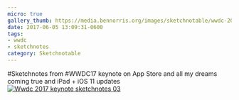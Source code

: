 ```yaml
---
micro: true
gallery_thumb: https://media.bennorris.org/images/sketchnotable/wwdc-2017/wwdc-2017-keynote-sketchnotes-03.jpg
date: 2017-06-05 13:09:31-0600
tags:
- wwdc
- sketchnotes
category: Sketchnotable
---
```


#Sketchnotes from #WWDC17 keynote on App Store and all my dreams coming true and iPad + iOS 11 updates [![Wwdc 2017 keynote sketchnotes 03](https://media.bennorris.org/images/sketchnotable/wwdc-2017/wwdc-2017-keynote-sketchnotes-03.jpg)](https://media.bennorris.org/images/sketchnotable/wwdc-2017/wwdc-2017-keynote-sketchnotes-03.jpg)